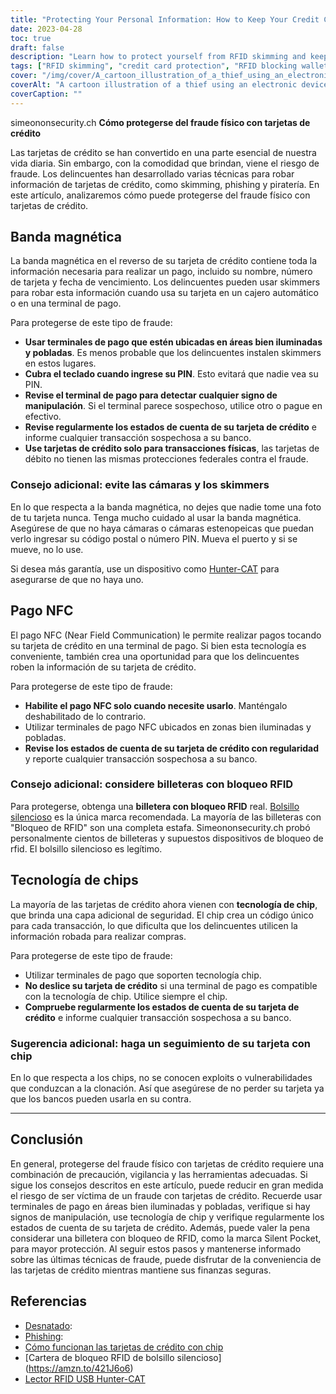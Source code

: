```yaml
---
title: "Protecting Your Personal Information: How to Keep Your Credit Cards Safe from RFID Skimming and other Physical Attacks"
date: 2023-04-28
toc: true
draft: false
description: "Learn how to protect yourself from RFID skimming and keep your credit card information secure with these simple tips."
tags: ["RFID skimming", "credit card protection", "RFID blocking wallets", "chip credit cards", "phishing", "cybersecurity", "identity theft", "privacy", "contactless payments", "mobile payments", "financial security", "smart cards", "NFC", "encryption", "data protection", "RFID readers", "RFID technology", "electronic pickpocketing", "silent pocket", "hunter-cat"]
cover: "/img/cover/A_cartoon_illustration_of_a_thief_using_an_electronic_device.png"
coverAlt: "A cartoon illustration of a thief using an electronic device to steal credit card information from a person's wallet."
coverCaption: ""
---
```

simeononsecurity.ch
 **Cómo protegerse del fraude físico con tarjetas de crédito**
 
 Las tarjetas de crédito se han convertido en una parte esencial de nuestra vida diaria. Sin embargo, con la comodidad que brindan, viene el riesgo de fraude. Los delincuentes han desarrollado varias técnicas para robar información de tarjetas de crédito, como skimming, phishing y piratería. En este artículo, analizaremos cómo puede protegerse del fraude físico con tarjetas de crédito.
 
 ## Banda magnética
 
 La banda magnética en el reverso de su tarjeta de crédito contiene toda la información necesaria para realizar un pago, incluido su nombre, número de tarjeta y fecha de vencimiento. Los delincuentes pueden usar skimmers para robar esta información cuando usa su tarjeta en un cajero automático o en una terminal de pago.
 
 Para protegerse de este tipo de fraude:
 
 - **Usar terminales de pago que estén ubicadas en áreas bien iluminadas y pobladas**. Es menos probable que los delincuentes instalen skimmers en estos lugares.
 - **Cubra el teclado cuando ingrese su PIN**. Esto evitará que nadie vea su PIN.
 - **Revise el terminal de pago para detectar cualquier signo de manipulación**. Si el terminal parece sospechoso, utilice otro o pague en efectivo.
 - **Revise regularmente los estados de cuenta de su tarjeta de crédito** e informe cualquier transacción sospechosa a su banco.
 - **Use tarjetas de crédito solo para transacciones físicas**, las tarjetas de débito no tienen las mismas protecciones federales contra el fraude.
 
 ### Consejo adicional: evite las cámaras y los skimmers
 
 En lo que respecta a la banda magnética, no dejes que nadie tome una foto de tu tarjeta nunca. Tenga mucho cuidado al usar la banda magnética. Asegúrese de que no haya cámaras o cámaras estenopeicas que puedan verlo ingresar su código postal o número PIN. Mueva el puerto y si se mueve, no lo use.
 
 Si desea más garantía, use un dispositivo como [Hunter-CAT](https://hackerwarehouse.com/product/hunter-cat/) para asegurarse de que no haya uno.
 
 ## Pago NFC
 
 El pago NFC (Near Field Communication) le permite realizar pagos tocando su tarjeta de crédito en una terminal de pago. Si bien esta tecnología es conveniente, también crea una oportunidad para que los delincuentes roben la información de su tarjeta de crédito.
 
 Para protegerse de este tipo de fraude:
 
 - **Habilite el pago NFC solo cuando necesite usarlo**. Manténgalo deshabilitado de lo contrario.
 - Utilizar terminales de pago NFC ubicados en zonas bien iluminadas y pobladas.
 - **Revise los estados de cuenta de su tarjeta de crédito con regularidad** y reporte cualquier transacción sospechosa a su banco.
 
 ### Consejo adicional: considere billeteras con bloqueo RFID
 
 Para protegerse, obtenga una **billetera con bloqueo RFID** real. [Bolsillo silencioso](https://amzn.to/421J6o6) es la única marca recomendada. La mayoría de las billeteras con "Bloqueo de RFID" son una completa estafa. Simeononsecurity.ch probó personalmente cientos de billeteras y supuestos dispositivos de bloqueo de rfid. El bolsillo silencioso es legítimo.
 
 ## Tecnología de chips
 
 La mayoría de las tarjetas de crédito ahora vienen con **tecnología de chip**, que brinda una capa adicional de seguridad. El chip crea un código único para cada transacción, lo que dificulta que los delincuentes utilicen la información robada para realizar compras.
 
 Para protegerse de este tipo de fraude:
 
 - Utilizar terminales de pago que soporten tecnología chip.
 - **No deslice su tarjeta de crédito** si una terminal de pago es compatible con la tecnología de chip. Utilice siempre el chip.
 - **Compruebe regularmente los estados de cuenta de su tarjeta de crédito** e informe cualquier transacción sospechosa a su banco.
 
 ### Sugerencia adicional: haga un seguimiento de su tarjeta con chip
 
 En lo que respecta a los chips, no se conocen exploits o vulnerabilidades que conduzcan a la clonación. Así que asegúrese de no perder su tarjeta ya que los bancos pueden usarla en su contra.
 
 ______
 
 ## Conclusión
 
 En general, protegerse del fraude físico con tarjetas de crédito requiere una combinación de precaución, vigilancia y las herramientas adecuadas. Si sigue los consejos descritos en este artículo, puede reducir en gran medida el riesgo de ser víctima de un fraude con tarjetas de crédito. Recuerde usar terminales de pago en áreas bien iluminadas y pobladas, verifique si hay signos de manipulación, use tecnología de chip y verifique regularmente los estados de cuenta de su tarjeta de crédito. Además, puede valer la pena considerar una billetera con bloqueo de RFID, como la marca Silent Pocket, para mayor protección. Al seguir estos pasos y mantenerse informado sobre las últimas técnicas de fraude, puede disfrutar de la conveniencia de las tarjetas de crédito mientras mantiene sus finanzas seguras.
 
 
 ## Referencias
 
 - [Desnatado](https://www.investopedia.com/terms/s/skimming.asp):
 - [Phishing](https://www.investopedia.com/terms/p/phishing.asp):
 - [Cómo funcionan las tarjetas de crédito con chip](https://www.creditkarma.com/credit-cards/i/chip-credit-cards-work)
 - [Cartera de bloqueo RFID de bolsillo silencioso] (https://amzn.to/421J6o6)
 - [Lector RFID USB Hunter-CAT](https://hackerwarehouse.com/product/hunter-cat/)